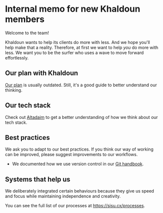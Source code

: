 # Internal memo for new Khaldoun members

Welcome to the team!

Khaldoun wants to help its clients do more with less.
And we hope you'll help make that a reality.
Therefore, at first we want to help *you* do more with less.
We want you to be the surfer who uses a wave to move forward effortlessly.

## Our plan with Khaldoun

[Our plan](/docs/plan.md) is usually outdated.
Still, it's a good guide to better understand our thinking.

## Our tech stack

Check out [Altadaim](https://github.com/khaldoun-xyz/altadaim)
to get a better understanding of how we think about our tech stack.

## Best practices

We ask you to adapt to our best practices.
If you think our way of working can be improved,
please suggest improvements to our workflows.

- We documented how we use version control in our [Git handbook](/docs/version_control.md).

## Systems that help us

We deliberately integrated certain behaviours
because they give us speed and focus
while maintaining independence and creativity.

You can see the full list of our processes at <https://sisu.cx/processes>.
